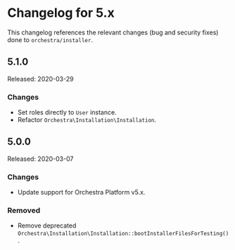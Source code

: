 # Changelog for 5.x

This changelog references the relevant changes (bug and security fixes) done to `orchestra/installer`.

## 5.1.0

Released: 2020-03-29

### Changes

* Set roles directly to `User` instance.
* Refactor `Orchestra\Installation\Installation`.

## 5.0.0

Released: 2020-03-07

### Changes 

* Update support for Orchestra Platform v5.x.

### Removed

* Remove deprecated `Orchestra\Installation\Installation::bootInstallerFilesForTesting()`.

